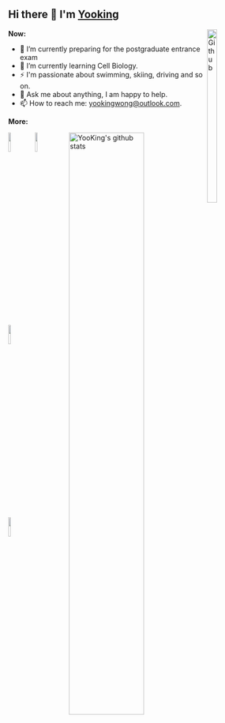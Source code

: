 ## Hi there 👋 I'm [Yooking](http://yooking.github.io/)

**Now:**
<img align="right" alt="Github" width="20%" height="30%" src="https://s3.ax1x.com/2021/03/14/60vxRs.png" />

- 🔭 I’m currently preparing for the postgraduate entrance exam
- 🌱 I’m currently learning Cell Biology.
- ⚡ I'm passionate about swimming, skiing, driving and so on.
- 💬 Ask me about anything, I am happy to help.
- 📫 How to reach me: yookingwong@outlook.com.

**More:**  

<p>
  <a href="https://github.com/onimur/handle-path-oz">
    <img width="55%" align="right" alt="YooKing's github stats" src="https://github-readme-stats.vercel.app/api?username=YooKing&show_icons=true&hide_border=true" />
  </a>

  <code><img width="10%" src="https://www.vectorlogo.zone/logos/git-scm/git-scm-ar21.svg"></code>
  <code><img width="10%" src="https://www.vectorlogo.zone/logos/python/python-ar21.svg"></code>
  <code><img width="10%" src="https://www.vectorlogo.zone/logos/linux/linux-ar21.svg"></code>
  <br />
  <code><img width="10%" src="https://www.vectorlogo.zone/logos/gnu_bash/gnu_bash-ar21.svg"></code>
  <br />
</p>
